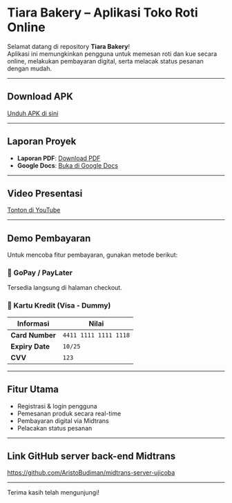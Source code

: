 # Tiara Bakery – Aplikasi Toko Roti Online

Selamat datang di repository **Tiara Bakery**!  
Aplikasi ini memungkinkan pengguna untuk memesan roti dan kue secara online, melakukan pembayaran digital, serta melacak status pesanan dengan mudah.

---

## Download APK

[Unduh APK di sini](https://drive.google.com/file/d/1bMPyFMZ0XDAGiYKa9Ks2k7kra_M5Dqgt/view?usp=sharing)

---

## Laporan Proyek

- **Laporan PDF**: [Download PDF](https://drive.google.com/file/d/1W9HPAvsUZQv3sq5MFlqiz2dyoO5_e416/view?usp=sharing)  
- **Google Docs**: [Buka di Google Docs](https://docs.google.com/document/d/1AMS0QYfVtb5KtJvnZ1Y-YPmVENiz4YjSM8idreYIeOw/edit?tab=t.0)

---

## Video Presentasi

[Tonton di YouTube](https://www.youtube.com/watch?v=frlOQrK8yp8)  

---

## Demo Pembayaran

Untuk mencoba fitur pembayaran, gunakan metode berikut:

### 🔹 GoPay / PayLater  
Tersedia langsung di halaman checkout.

### 🔹 Kartu Kredit (Visa - Dummy)

| Informasi     | Nilai                  |
|---------------|------------------------|
| **Card Number** | `4411 1111 1111 1118` |
| **Expiry Date** | `10/25`               |
| **CVV**         | `123`                 |

---

## Fitur Utama

- Registrasi & login pengguna
- Pemesanan produk secara real-time
- Pembayaran digital via Midtrans
- Pelacakan status pesanan

---

## Link GitHub server back-end Midtrans

https://github.com/AristoBudiman/midtrans-server-ujicoba

---

Terima kasih telah mengunjungi!
